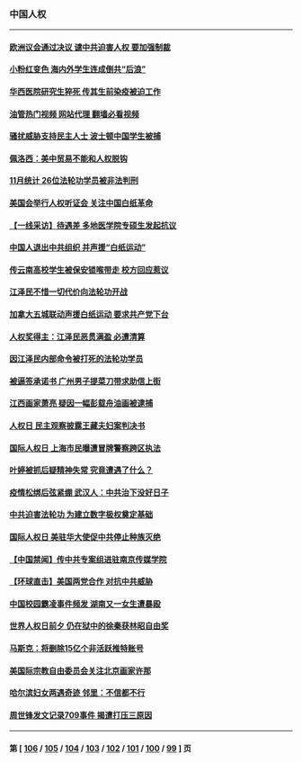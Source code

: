 ### 中国人权
---
#### [欧洲议会通过决议 谴中共迫害人权 要加强制裁](../../pages/ncid278/n13885670.md?12161245) 
#### [小粉红变色 海内外学生连成倒共“后浪”](../../pages/ncid278/n13885674.md?12161245) 
#### [华西医院研究生猝死 传其生前染疫被迫工作](../../pages/ncid278/n13885113.md?12161245) 
#### [油管热门视频 网站代理 翻墙必看视频](http://138.2.39.72:81/youtube.html?epic-marker?12161245)
#### [骚扰威胁支持民主人士 波士顿中国学生被捕](../../pages/ncid278/n13884868.md?12161245) 
#### [佩洛西：美中贸易不能和人权脱钩](../../pages/ncid278/n13884884.md?12161245) 
#### [11月统计 26位法轮功学员被非法判刑](../../pages/ncid278/n13884724.md?12161245) 
#### [美国会举行人权听证会 关注中国白纸革命](../../pages/ncid278/n13884258.md?12161245) 
#### [【一线采访】待遇差 多地医学院专硕生发起抗议](../../pages/ncid278/n13883914.md?12161245) 
#### [中国人退出中共组织 并声援“白纸运动”](../../pages/ncid278/n13882714.md?12161245) 
#### [传云南高校学生被保安锁喉带走 校方回应惹议](../../pages/ncid278/n13883844.md?12161245) 
#### [江泽民不惜一切代价向法轮功开战](../../pages/ncid278/n13883332.md?12161245) 
#### [加拿大五城联动声援白纸运动 要求共产党下台](../../pages/ncid278/n13883075.md?12161245) 
#### [人权奖得主：江泽民恶贯满盈 必遭清算](../../pages/ncid278/n13882937.md?12161245) 
#### [因江泽民内部命令被打死的法轮功学员](../../pages/ncid278/n13877409.md?12161245) 
#### [被逼签承诺书 广州男子提菜刀带求助信上街](../../pages/ncid278/n13882547.md?12161245) 
#### [江西画家萧亮 疑因一幅彭载舟油画被逮捕](../../pages/ncid278/n13882723.md?12161245) 
#### [人权日 民主观察披露王藏夫妇案判决书](../../pages/ncid278/n13882517.md?12161245) 
#### [国际人权日 上海市民曝遭冒牌警察跨区执法](../../pages/ncid278/n13882447.md?12161245) 
#### [叶婷被抓后疑精神失常 究竟遭遇了什么？](../../pages/ncid278/n13882350.md?12161245) 
#### [疫情松绑后弦紧绷 武汉人：中共治下没好日子](../../pages/ncid278/n13882348.md?12161245) 
#### [中共迫害法轮功 为建立数字极权奠定基础](../../pages/ncid278/n13882266.md?12161245) 
#### [国际人权日 美驻华大使促中共停止种族灭绝](../../pages/ncid278/n13882332.md?12161245) 
#### [【中国禁闻】传中共专案组进驻南京传媒学院](../../pages/ncid278/n13882283.md?12161245) 
#### [【环球直击】美国两党合作 对抗中共威胁](../../pages/ncid278/n13882284.md?12161245) 
#### [中国校园霸凌事件频发 湖南又一女生遭暴殴](../../pages/ncid278/n13882168.md?12161245) 
#### [世界人权日前夕 仍在狱中的徐秦获林昭自由奖](../../pages/ncid278/n13881950.md?12161245) 
#### [马斯克：将删除15亿个非活跃推特账号](../../pages/ncid278/n13882046.md?12161245) 
#### [美国际宗教自由委员会关注北京画家许那](../../pages/ncid278/n13881819.md?12161245) 
#### [哈尔滨妇女两遇奇迹 邻里：不信都不行](../../pages/ncid278/n13878017.md?12161245) 
#### [周世锋发文记录709事件 揭遭打压三原因](../../pages/ncid278/n13881308.md?12161245) 

---
#### 第 [ [106](./106.md?12161245) / [105](./105.md?12161245) / [104](./104.md?12161245) / [103](./103.md?12161245) / [102](./102.md?12161245) / [101](./101.md?12161245) / [100](./100.md?12161245) / [99](./99.md?12161245) ] 页
